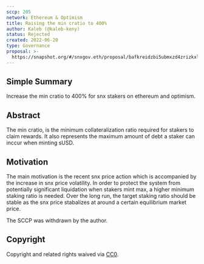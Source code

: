 ```yaml
---
sccp: 205
network: Ethereum & Optimism
title: Raising the min cratio to 400%
author: Kaleb (@kaleb-keny)
status: Rejected
created: 2022-06-20
type: Governance
proposal: >-
  https://snapshot.org/#/snxgov.eth/proposal/bafkreidzbi5ubmxzd4zrizkxlbycsdxsldat2lxkao7mawcvzfzgbuettm
---
```


## Simple Summary

<!--"If you can't explain it simply, you don't understand it well enough." Provide a simplified and layman-accessible explanation of the SCCP.-->

Increase the min cratio to 400% for snx stakers on ethereum and optimism.

## Abstract

<!--A short (~200 word) description of the variable change proposed.-->

The min cratio, is the minimum collateralization ratio required for stakers to claim rewards. It also represents the maximum amount of debt a staker can inccur when minting sUSD.

## Motivation

<!--The motivation is critical for SCCPs that want to update variables within Synthetix. It should clearly explain why the existing variable is not incentive aligned. SCCP submissions without sufficient motivation may be rejected outright.-->

The main motivation is the recent snx price action which is accompanied by the increase in snx price volatility. In order to protect the system from potentially significant liquidation when stakers mint max, a higher minimum staking ratio is needed. 
Over the long run, the target staking ratio should be stable as the snx price stabalizes at around a certain equilibrium market price.

The SCCP was withdrawn by the author.

## Copyright

Copyright and related rights waived via [CC0](https://creativecommons.org/publicdomain/zero/1.0/).
